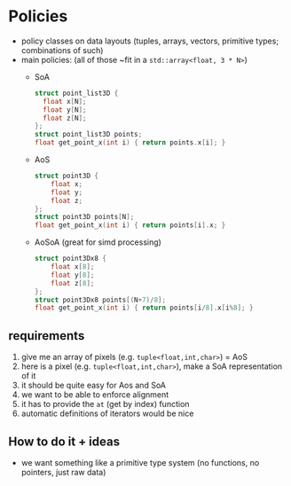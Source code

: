 # Policies

- policy classes on data layouts (tuples, arrays, vectors, primitive types; combinations of such)
- main policies: (all of those ~fit in a `std::array<float, 3 * N>`)
  - SoA

    ```cpp
    struct point_list3D {
      float x[N];
      float y[N];
      float z[N];
    };
    struct point_list3D points;
    float get_point_x(int i) { return points.x[i]; }
    ```

  - AoS

    ```cpp
    struct point3D {
        float x;
        float y;
        float z;
    };
    struct point3D points[N];
    float get_point_x(int i) { return points[i].x; }
    ```

  - AoSoA (great for simd processing)

    ```cpp
    struct point3Dx8 {
        float x[8];
        float y[8];
        float z[8];
    };
    struct point3Dx8 points[(N+7)/8];
    float get_point_x(int i) { return points[i/8].x[i%8]; }
    ```

## requirements

1. give me an array of pixels (e.g. `tuple<float,int,char>`) = AoS
2. here is a pixel (e.g. `tuple<float,int,char>`), make a SoA representation of it
3. it should be quite easy for Aos and SoA
4. we want to be able to enforce alignment
5. it has to provide the `at` (get by index) function
6. automatic definitions of iterators would be nice

## How to do it + ideas

- we want something like a primitive type system (no functions, no pointers, just raw data)
